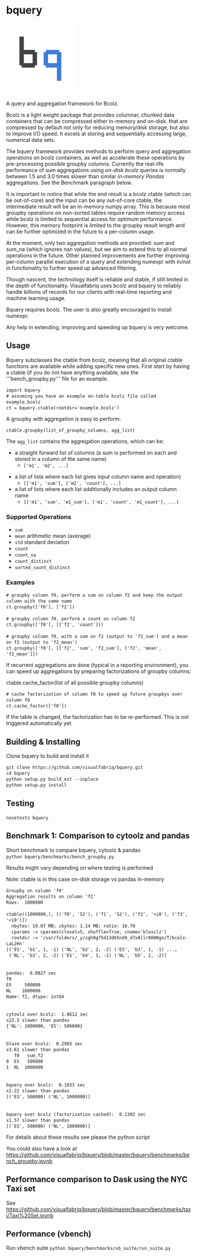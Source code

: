 bquery
======

![bquery logo](bquery.png)

A query and aggregation framework for Bcolz.

Bcolz is a light weight package that provides columnar, chunked data containers that can be compressed either in-memory and on-disk. that are compressed by default not only for reducing memory/disk storage, but also to improve I/O speed. It excels at storing and sequentially accessing large, numerical data sets.

The bquery framework provides methods to perform query and aggregation operations on bcolz containers, as well as accelerate these operations by pre-processing possible groupby columns. Currently the real-life performance of sum aggregations using <i>on-disk bcolz</i> queries is normally between 1.5 and 3.0 times slower than similar <i>in-memory Pandas</i> aggregations. See the Benchmark paragraph below.

It is important to notice that while the end result is a bcolz ctable (which can be out-of-core) and the input can be any out-of-core ctable, the intermediate result will be an in-memory numpy array. This is because most groupby operations on non-sorted tables require random memory access while bcolz is limited to sequential access for optimum performance. However, this memory footprint is limited to the groupby result length and can be further optimized in the future to a per-column usage.

At the moment, only two aggregation methods are provided: sum and sum_na (which ignores nan values), but we aim to extend this to all normal operations in the future.
Other planned improvements are further improving per-column parallel execution of a query and extending numexpr with in/not in functionality to further speed up advanced filtering.

Though nascent, the technology itself is reliable and stable, if still limited in the depth of functionality. Visualfabriq uses bcolz and bquery to reliably handle billions of records for our clients with real-time reporting and machine learning usage.

Bquery requires bcolz. The user is also greatly encouraged to install numexpr.

Any help in extending, improving and speeding up bquery is very welcome.

Usage
--------

Bquery subclasses the ctable from bcolz, meaning that all original ctable functions are available while adding specific new ones. First start by having a ctable (if you do not have anything available, see the '''bench_groupby.py''' file for an example.

    import bquery
    # assuming you have an example on-table bcolz file called example.bcolz
    ct = bquery.ctable(rootdir='example.bcolz')

A groupby with aggregation is easy to perform:

    ctable.groupby(list_of_groupby_columns, agg_list)

The `agg_list` contains the aggregation operations, which can be:
* a straight forward list of columns (a sum is performed on each and stored in a column of the same name)
    - `['m1', 'm2', ...]`
- a list of lists where each list gives input column name and operation)
    - `[['m1', 'sum'], ['m2', 'count'], ...]`
- a list of lists where each list additionally includes an output column name
    - `[['m1', 'sum', 'm1_sum'], ['m1', 'count', 'm1_count'], ...]`

### Supported Operations
* `sum`
* `mean` arithmetic mean (average)
* `std` standard deviation
* `count`
* `count_na`
* `count_distinct`
* `sorted_count_distinct`

### Examples

    # groupby column f0, perform a sum on column f2 and keep the output column with the same name
    ct.groupby(['f0'], ['f2'])

    # groupby column f0, perform a count on column f2
    ct.groupby(['f0'], [['f2', 'count']])

    # groupby column f0, with a sum on f2 (output to 'f2_sum') and a mean on f2 (output to 'f2_mean')
    ct.groupby(['f0'], [['f2', 'sum', 'f2_sum'], ['f2', 'mean', 'f2_mean']])


If recurrent aggregations are done (typical in a reporting environment), you can speed up aggregations by preparing factorizations of groupby columns:

ctable.cache_factor(list of all possible groupby columns)

    # cache factorization of column f0 to speed up future groupbys over column f0
    ct.cache_factor(['f0'])

If the table is changed, the factorization has to be re-performed. This is not triggered automatically yet.

Building & Installing
---------------------

Clone bquery to build and install it

```
git clone https://github.com/visualfabriq/bquery.git
cd bquery
python setup.py build_ext --inplace
python setup.py install
```

Testing
-------
```nosetests bquery```

Benchmark 1: Comparison to cytoolz and pandas
----------
Short benchmark to compare bquery, cytoolz & pandas  
```python bquery/benchmarks/bench_groupby.py```

Results might vary depending on where testing is performed  

Note: ctable is in this case on-disk storage vs pandas in-memory  

```
Groupby on column 'f0'
Aggregation results on column 'f2'
Rows:  1000000

ctable((1000000,), [('f0', 'S2'), ('f1', 'S2'), ('f2', '<i8'), ('f3', '<i8')])
  nbytes: 19.07 MB; cbytes: 1.14 MB; ratio: 16.70
  cparams := cparams(clevel=5, shuffle=True, cname='blosclz')
  rootdir := '/var/folders/_y/zgh0g75d13d65nd9_d7x8llr0000gn/T/bcolz-LaL2Hn'
[('ES', 'b1', 1, -1) ('NL', 'b2', 2, -2) ('ES', 'b3', 1, -1) ...,
 ('NL', 'b3', 2, -2) ('ES', 'b4', 1, -1) ('NL', 'b5', 2, -2)]


pandas:  0.0827 sec
f0
ES     500000
NL    1000000
Name: f2, dtype: int64


cytoolz over bcolz:  1.8612 sec
x22.5 slower than pandas
{'NL': 1000000, 'ES': 500000}


blaze over bcolz:  0.2983 sec
x3.61 slower than pandas
   f0   sum_f2
0  ES   500000
1  NL  1000000


bquery over bcolz:  0.1833 sec
x2.22 slower than pandas
[('ES', 500000) ('NL', 1000000)]


bquery over bcolz (factorization cached):  0.1302 sec
x1.57 slower than pandas
[('ES', 500000) ('NL', 1000000)]
```
For details about these results see please the python script

You could also have a look at https://github.com/visualfabriq/bquery/blob/master/bquery/benchmarks/bench_groupby.ipynb

Performance comparison to Dask using the NYC Taxi set
--------------------
See https://github.com/visualfabriq/bquery/blob/master/bquery/benchmarks/taxi/Taxi%20Set.ipynb

Performance (vbench)
--------------------
Run vbench suite
```python bquery/benchmarks/vb_suite/run_suite.py```
